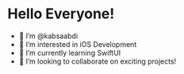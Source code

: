 # Hello Everyone!
- 👋 I’m @kabsaabdi
- 👀 I’m interested in iOS Development
- 🌱 I’m currently learning SwiftUI
- 💞️ I’m looking to collaborate on exciting projects! 

 

<!---
kabsaabdi/kabsaabdi is a ✨ special ✨ repository because its `README.md` (this file) appears on your GitHub profile.
You can click the Preview link to take a look at your changes.
--->
 
